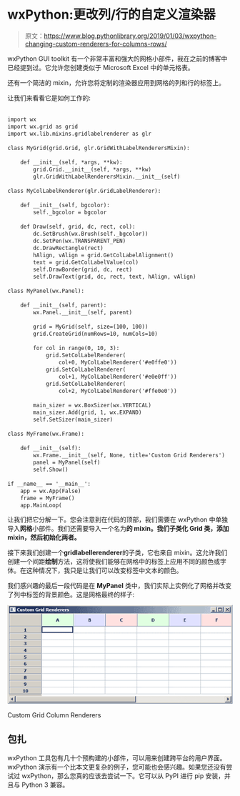 # wxPython:更改列/行的自定义渲染器

> 原文：<https://www.blog.pythonlibrary.org/2019/01/03/wxpython-changing-custom-renderers-for-columns-rows/>

wxPython GUI toolkit 有一个非常丰富和强大的网格小部件，我在之前的博客中已经提到过。它允许您创建类似于 Microsoft Excel 中的单元格表。

还有一个简洁的 mixin，允许您将定制的渲染器应用到网格的列和行的标签上。

让我们来看看它是如何工作的:

```

import wx
import wx.grid as grid
import wx.lib.mixins.gridlabelrenderer as glr

class MyGrid(grid.Grid, glr.GridWithLabelRenderersMixin):

    def __init__(self, *args, **kw):
        grid.Grid.__init__(self, *args, **kw)
        glr.GridWithLabelRenderersMixin.__init__(self)

class MyColLabelRenderer(glr.GridLabelRenderer):

    def __init__(self, bgcolor):
        self._bgcolor = bgcolor

    def Draw(self, grid, dc, rect, col):
        dc.SetBrush(wx.Brush(self._bgcolor))
        dc.SetPen(wx.TRANSPARENT_PEN)
        dc.DrawRectangle(rect)
        hAlign, vAlign = grid.GetColLabelAlignment()
        text = grid.GetColLabelValue(col)
        self.DrawBorder(grid, dc, rect)
        self.DrawText(grid, dc, rect, text, hAlign, vAlign)

class MyPanel(wx.Panel):

    def __init__(self, parent):
        wx.Panel.__init__(self, parent)

        grid = MyGrid(self, size=(100, 100))
        grid.CreateGrid(numRows=10, numCols=10)

        for col in range(0, 10, 3):
            grid.SetColLabelRenderer(
                col+0, MyColLabelRenderer('#e0ffe0'))
            grid.SetColLabelRenderer(
                col+1, MyColLabelRenderer('#e0e0ff'))
            grid.SetColLabelRenderer(
                col+2, MyColLabelRenderer('#ffe0e0'))

        main_sizer = wx.BoxSizer(wx.VERTICAL)
        main_sizer.Add(grid, 1, wx.EXPAND)
        self.SetSizer(main_sizer)

class MyFrame(wx.Frame):

    def __init__(self):
        wx.Frame.__init__(self, None, title='Custom Grid Renderers')
        panel = MyPanel(self)
        self.Show()

if __name__ == '__main__':
    app = wx.App(False)
    frame = MyFrame()
    app.MainLoop(

```

让我们把它分解一下。您会注意到在代码的顶部，我们需要在 wxPython 中单独导入**网格**小部件。我们还需要导入一个名为**的 mixin。我们子类化 Grid 类，添加 mixin，然后初始化两者。**

接下来我们创建一个**gridlabellerenderer**的子类，它也来自 mixin。这允许我们创建一个间距**绘制**方法，这将使我们能够在网格中的标签上应用不同的颜色或字体。在这种情况下，我只是让我们可以改变标签中文本的颜色。

我们感兴趣的最后一段代码是在 **MyPanel** 类中，我们实际上实例化了网格并改变了列中标签的背景颜色。这是网格最终的样子:

![wxPython Grid widget with colored columns](img/26ba03fa7049b0fec37e00d93d98c4c2.png)

Custom Grid Column Renderers

## 包扎

wxPython 工具包有几十个预构建的小部件，可以用来创建跨平台的用户界面。wxPython 演示有一个比本文更复杂的例子，您可能也会感兴趣。如果您还没有尝试过 wxPython，那么您真的应该去尝试一下。它可以从 PyPI 进行 pip 安装，并且与 Python 3 兼容。